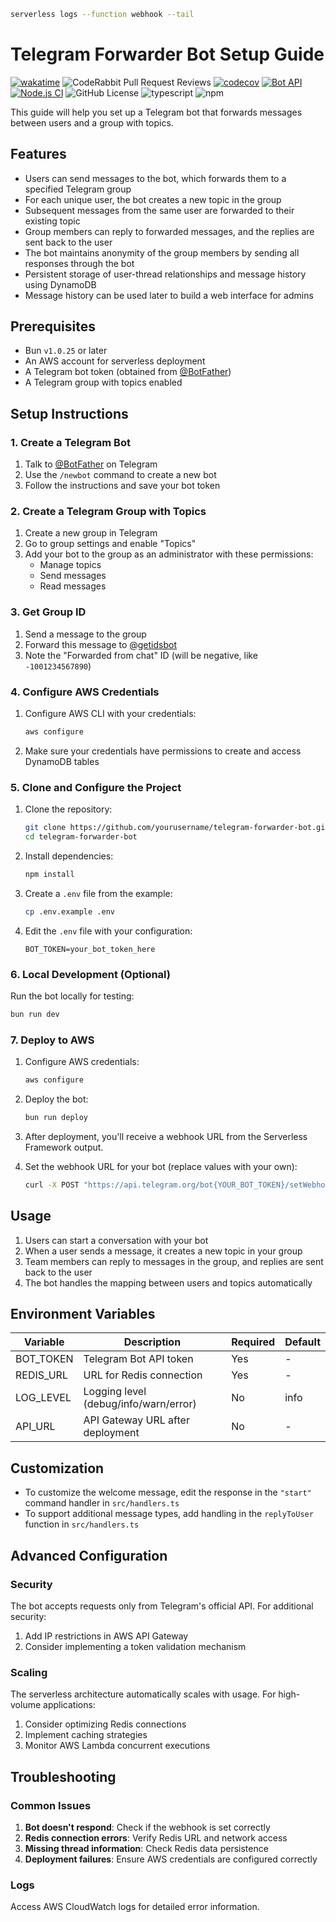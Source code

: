```bash
serverless logs --function webhook --tail
```

# Telegram Forwarder Bot Setup Guide

[![wakatime](https://wakatime.com/badge/user/a0b906ce-b8e7-4463-8bce-383238df6d4b/project/6a20ebdb-2180-45e8-b924-c7ca363bbf5b.svg)](https://wakatime.com/badge/user/a0b906ce-b8e7-4463-8bce-383238df6d4b/project/6a20ebdb-2180-45e8-b924-c7ca363bbf5b)
![CodeRabbit Pull Request Reviews](https://img.shields.io/coderabbit/prs/github/ragaeeb/forwarder-bot?labelColor=171717&color=FF570A&link=https%3A%2F%2Fcoderabbit.ai&label=CodeRabbit%20Reviews)
[![codecov](https://codecov.io/gh/ragaeeb/forwarder-bot/graph/badge.svg?token=HKDV2QKQCL)](https://codecov.io/gh/ragaeeb/forwarder-bot)
[![Bot API](https://img.shields.io/badge/Bot%20API-8.2-blue?logo=telegram&style=flat&labelColor=000&color=3b82f6)](https://core.telegram.org/bots/api)
[![Node.js CI](https://github.com/ragaeeb/forwarder-bot/actions/workflows/build.yml/badge.svg)](https://github.com/ragaeeb/forwarder-bot/actions/workflows/build.yml) ![GitHub License](https://img.shields.io/github/license/ragaeeb/forwarder-bot)
![typescript](https://badgen.net/badge/icon/typescript?icon=typescript&label&color=blue)
![npm](https://img.shields.io/npm/dm/forwarder-bot)

This guide will help you set up a Telegram bot that forwards messages between users and a group with topics.

## Features

- Users can send messages to the bot, which forwards them to a specified Telegram group
- For each unique user, the bot creates a new topic in the group
- Subsequent messages from the same user are forwarded to their existing topic
- Group members can reply to forwarded messages, and the replies are sent back to the user
- The bot maintains anonymity of the group members by sending all responses through the bot
- Persistent storage of user-thread relationships and message history using DynamoDB
- Message history can be used later to build a web interface for admins

## Prerequisites

- Bun `v1.0.25` or later
- An AWS account for serverless deployment
- A Telegram bot token (obtained from [@BotFather](https://t.me/BotFather))
- A Telegram group with topics enabled

## Setup Instructions

### 1. Create a Telegram Bot

1. Talk to [@BotFather](https://t.me/BotFather) on Telegram
2. Use the `/newbot` command to create a new bot
3. Follow the instructions and save your bot token

### 2. Create a Telegram Group with Topics

1. Create a new group in Telegram
2. Go to group settings and enable "Topics"
3. Add your bot to the group as an administrator with these permissions:
    - Manage topics
    - Send messages
    - Read messages

### 3. Get Group ID

1. Send a message to the group
2. Forward this message to [@getidsbot](https://t.me/getidsbot)
3. Note the "Forwarded from chat" ID (will be negative, like `-1001234567890`)

### 4. Configure AWS Credentials

1. Configure AWS CLI with your credentials:

    ```bash
    aws configure
    ```

2. Make sure your credentials have permissions to create and access DynamoDB tables

### 5. Clone and Configure the Project

1. Clone the repository:

    ```bash
    git clone https://github.com/yourusername/telegram-forwarder-bot.git
    cd telegram-forwarder-bot
    ```

2. Install dependencies:

    ```bash
    npm install
    ```

3. Create a `.env` file from the example:

    ```bash
    cp .env.example .env
    ```

4. Edit the `.env` file with your configuration:
    ```
    BOT_TOKEN=your_bot_token_here
    ```

### 6. Local Development (Optional)

Run the bot locally for testing:

```bash
bun run dev
```

### 7. Deploy to AWS

1. Configure AWS credentials:

    ```bash
    aws configure
    ```

2. Deploy the bot:

    ```bash
    bun run deploy
    ```

3. After deployment, you'll receive a webhook URL from the Serverless Framework output.

4. Set the webhook URL for your bot (replace values with your own):
    ```bash
    curl -X POST "https://api.telegram.org/bot{YOUR_BOT_TOKEN}/setWebhook?url={YOUR_WEBHOOK_URL}"
    ```

## Usage

1. Users can start a conversation with your bot
2. When a user sends a message, it creates a new topic in your group
3. Team members can reply to messages in the group, and replies are sent back to the user
4. The bot handles the mapping between users and topics automatically

## Environment Variables

| Variable  | Description                           | Required | Default |
| --------- | ------------------------------------- | -------- | ------- |
| BOT_TOKEN | Telegram Bot API token                | Yes      | -       |
| REDIS_URL | URL for Redis connection              | Yes      | -       |
| LOG_LEVEL | Logging level (debug/info/warn/error) | No       | info    |
| API_URL   | API Gateway URL after deployment      | No       | -       |

## Customization

- To customize the welcome message, edit the response in the `"start"` command handler in `src/handlers.ts`
- To support additional message types, add handling in the `replyToUser` function in `src/handlers.ts`

## Advanced Configuration

### Security

The bot accepts requests only from Telegram's official API. For additional security:

1. Add IP restrictions in AWS API Gateway
2. Consider implementing a token validation mechanism

### Scaling

The serverless architecture automatically scales with usage. For high-volume applications:

1. Consider optimizing Redis connections
2. Implement caching strategies
3. Monitor AWS Lambda concurrent executions

## Troubleshooting

### Common Issues

1. **Bot doesn't respond**: Check if the webhook is set correctly
2. **Redis connection errors**: Verify Redis URL and network access
3. **Missing thread information**: Check Redis data persistence
4. **Deployment failures**: Ensure AWS credentials are configured correctly

### Logs

Access AWS CloudWatch logs for detailed error information.

